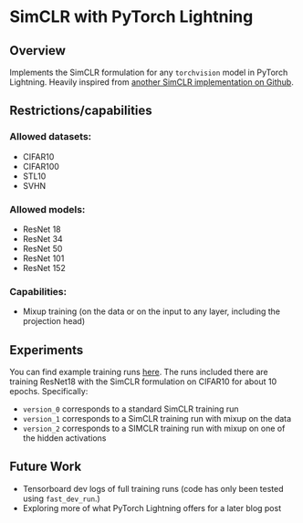 # SimCLR with PyTorch Lightning

## Overview
Implements the SimCLR formulation for any `torchvision` model in PyTorch Lightning. Heavily inspired from [another SimCLR implementation on Github](https://github.com/Spijkervet/SimCLR/).

## Restrictions/capabilities
### Allowed datasets:
* CIFAR10
* CIFAR100
* STL10
* SVHN

### Allowed models:
* ResNet 18
* ResNet 34
* ResNet 50
* ResNet 101
* ResNet 152

### Capabilities:
* Mixup training (on the data or on the input to any layer, including the projection head)

## Experiments
You can find example training runs [here](https://tensorboard.dev/experiment/NVRvIwOVSl6uqKGUoTGCkQ/). The runs included there are training ResNet18 with the SimCLR formulation on CIFAR10 for about 10 epochs. Specifically:
* `version_0` corresponds to a standard SimCLR training run
* `version_1` corresponds to a SimCLR training run with mixup on the data
* `version_2` corresponds to a SIMCLR training run with mixup on one of the hidden activations


## Future Work
* Tensorboard dev logs of full training runs (code has only been tested using `fast_dev_run`.)
* Exploring more of what PyTorch Lightning offers for a later blog post
